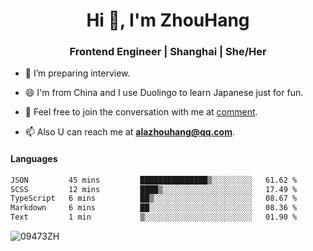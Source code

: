 <h1 align="center">Hi 👋, I'm ZhouHang</h1>

<h3 align="center">Frontend Engineer | Shanghai | She/Her</h3>

- 🤔 I’m preparing interview.
  
- 😄 I'm from China and I use Duolingo to learn Japanese just for fun.
  
- 🐨 Feel free to join the conversation with me at [comment](https://github.com/09473ZH/comment/discussions).

- 📫 Also U can reach me at **alazhouhang@qq.com**.


<h4 align="left">Languages</h4>
<!--START_SECTION:waka-->

```txt
JSON         45 mins         ███████████████▒░░░░░░░░░   61.62 %
SCSS         12 mins         ████▒░░░░░░░░░░░░░░░░░░░░   17.49 %
TypeScript   6 mins          ██▒░░░░░░░░░░░░░░░░░░░░░░   08.67 %
Markdown     6 mins          ██░░░░░░░░░░░░░░░░░░░░░░░   08.36 %
Text         1 min           ▒░░░░░░░░░░░░░░░░░░░░░░░░   01.90 %
```

<!--END_SECTION:waka-->

<p align="left"> <img src=https://github-readme-stats.vercel.app/api?username=09473ZH&show_icons=true alt=09473ZH /> </p>
